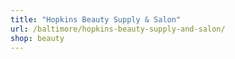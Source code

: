 ```yaml
---
title: "Hopkins Beauty Supply & Salon"
url: /baltimore/hopkins-beauty-supply-and-salon/
shop: beauty
---
```

